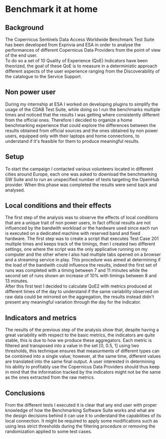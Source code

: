 # Benchmark it at home

## Background
The Copernicus Sentinels Data Access Worldwide Benchmark Test Suite has been developed from Exprivia and ESA in order to analyse the performances of different Copernicus Data Providers from the point of view of the end user. \
To do so a set of 10 Quality of Experience (QoE) Indicators have been theorized, the goal of these QoE is to measure in a deterministic approach different aspects of the user experience ranging from the Discoverability of the catalogue to the Service Support. 

## Non power user
During my internship at ESA I worked on developing plugins to simplify the usage of the CDAB Test Suite, while doing so I run the benchmarks multiple times and noticed that the results I was getting where consistently different from the official ones. Therefore I decided to organize a home benchmarking experience that could explore the differences between the results obtained from official sources and the ones obtained by non power users, equipped only with their laptops and home connections, to understand if it's feasible for them to produce meaningful results.

## Setup
To start the campaign I contacted various volunteers located in different cities around Europe, each one was asked to download the benchmarking SW Suite and to run an unspecified number of tests targeting the OpenHub provider. When this phase was completed the results were send back and analysed.

## Local conditions and their effects
The first step of the analysis was to observe the effects of local conditions that are a unique trait of non power users, in fact official results are not influenced by the bandwith workload or the hardware used since each run is executed on a dedicated machine with reserved band and fixed hardware. 
The first step was to create  a script that executes Test Case 201 multiple times and keeps track of the timings, then I created two different settings, one where the script was the only applicative running on my computer and the other where I also had multiple tabs opened on a browser and a streaming service in play. This procedure was aimed at determining if the load of the bandwith could influence the results, indeed the first set of runs was completed with a timing between 7 and 11 minutes while the second set of runs shown an increase of 10% with timings between 8 and 13 minutes. \
After this first test I decided to calculate QoE2 with metrics produced at different times of the day to understand if the same variability observed on raw data could be mirrored on the aggregation, the results instead didn't present any meaningful variation through the day for the indicator.

## Indicators and metrics
The results of the previous step of the analysis show that, despite having a great variability with respect to the basic metrics, the indicators are quite stable, this is due to how we produce these aggregators. Each metric is filtered and transposed into a value in the set [0, 0.5, 1] using two thresholds, this technique ensures that measurments of different types can be combined into a single value; however, at the same time, different values are translated into the same final output. A user interested in determining his ability to profitably use the Copernicus Data Providers should thus keep in mind that the information tracked by the indicators might not be the same as the ones extracted from the raw metrics.

## Conclusions
From the different tests I executed it is clear that any end user with proper knowledge of how the Benchmarking Software Suite works and what are the design decisions behind it can use it to understand the capabilities of its local connection. It might be required to apply some modifications such as using less strict thresholds during the filtering procedure or removing the randomization applied to some test cases.
